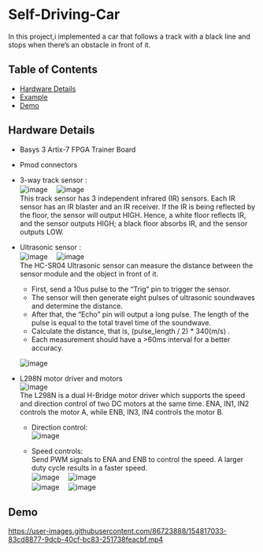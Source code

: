 # Self-Driving-Car
In this project,i implemented a car that follows a track with a black line and stops when there’s an obstacle in front of it.
  
  
## Table of Contents
* [Hardware Details](#Hardware-Details)
* [Example](#Example) 
* [Demo](#Demo)


## Hardware Details
- Basys 3 Artix-7 FPGA Trainer Board
- Pmod connectors
- 3-way track sensor :    
![image](https://user-images.githubusercontent.com/86723888/154815908-60290024-db19-443e-b5d0-c4718fb3807a.png) 　![image](https://user-images.githubusercontent.com/86723888/154815920-97cd8817-840f-4531-b092-8ef306beed8c.png)  
This track sensor has 3 independent infrared (IR) sensors. Each IR sensor has an IR blaster and an IR
receiver. If the IR is being reflected by the floor, the sensor will output HIGH. Hence, a white floor
reflects IR, and the sensor outputs HIGH; a black floor absorbs IR, and the sensor outputs LOW.  
 
  
 
    

- Ultrasonic sensor :  
![image](https://user-images.githubusercontent.com/86723888/154815935-797438aa-481d-43a5-95ba-92137b9db3d6.png) 　![image](https://user-images.githubusercontent.com/86723888/154816411-fba4b50c-3658-4d55-900d-fca8e563cc24.png)  
The HC-SR04 Ultrasonic sensor can measure the distance between the sensor module and the object in front of it.  
   - First, send a 10us pulse to the “Trig” pin to trigger the sensor.   
   - The sensor will then generate eight pulses of ultrasonic soundwaves and determine the distance.   
   - After that, the “Echo” pin will output a long pulse. The length of the pulse is equal to the total travel time of the soundwave.  
   - Calculate the distance, that is, (pulse_length / 2) * 340(m/s) .  
   - Each measurement should have a >60ms interval for a better accuracy.  
     
   ![image](https://user-images.githubusercontent.com/86723888/154816687-aa33f456-03b8-4c9f-b9cc-8c848c4be7b7.png)  



 

- L298N motor driver and motors  
![image](https://user-images.githubusercontent.com/86723888/154816716-832be819-a2d7-4116-91fd-e5b034fd57b4.png)  
The L298N is a dual H-Bridge motor driver which supports the speed and direction control of two DC
motors at the same time. ENA, IN1, IN2 controls the motor A, while ENB, IN3, IN4 controls the motor
B.  
  - Direction control:  
  ![image](https://user-images.githubusercontent.com/86723888/154816761-114b9c71-cf35-47f3-b4ee-2b71a0e1e733.png)  

  - Speed controls:    
  Send PWM signals to ENA and ENB to control the speed. A larger duty cycle results in a faster
  speed.  
  ![image](https://user-images.githubusercontent.com/86723888/154816795-5fecaaef-1c8c-47fe-85e3-252b0b4449a9.png) 　![image](https://user-images.githubusercontent.com/86723888/154816799-e59272bc-fd65-472a-b010-44bbc46ac34a.png)  
  ![image](https://user-images.githubusercontent.com/86723888/154816806-c20d4e97-23a3-4cbf-a9bc-468ec30fabe3.png) 　![image](https://user-images.githubusercontent.com/86723888/154816815-47ef9185-3ce4-423b-8852-05cde4268927.png)  




## Demo  
https://user-images.githubusercontent.com/86723888/154817033-83cd8877-9dcb-40cf-bc83-251738feacbf.mp4




